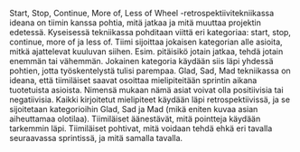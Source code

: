 Start, Stop, Continue, More of, Less of Wheel -retrospektiivitekniikassa ideana on tiimin kanssa pohtia, mitä jatkaa ja mitä muuttaa projektin edetessä. Kyseisessä tekniikassa pohditaan viittä eri kategoriaa: start, stop, continue, more of ja less of. Tiimi sijoittaa jokaisen kategorian alle asioita, mitkä ajattelevat kuuluvan siihen. Esim. pitäisikö jotain jatkaa, tehdä jotain enemmän tai vähemmän. Jokainen kategoria käydään siis läpi yhdessä pohtien, jotta työskentelystä tulisi parempaa. Glad, Sad, Mad tekniikassa on ideana, että tiimiläiset saavat osoittaa mielipiteitään sprintin aikana tuotetuista asioista. Nimensä mukaan nämä asiat voivat olla positiivisia tai negatiivisia. Kaikki kirjoitetut mielipiteet käydään läpi retrospektiivissä, ja se sijoitetaan kategorioihin Glad, Sad ja Mad (mikä eniten kuvaa asian aiheuttamaa olotilaa). Tiimiläiset äänestävät, mitä pointteja käydään tarkemmin läpi. Tiimiläiset pohtivat, mitä voidaan tehdä ehkä eri tavalla seuraavassa sprintissä, ja mitä samalla tavalla.  
